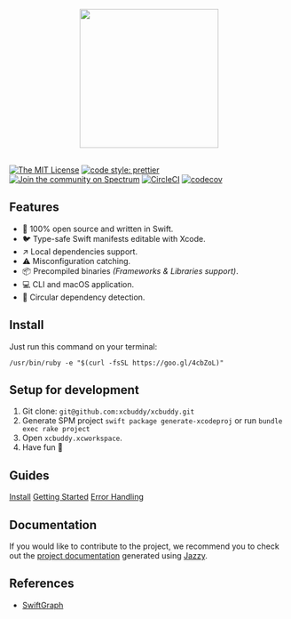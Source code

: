 <p align="center">
  <img src="https://github.com/xcbuddy/xcbuddy/raw/master/assets/logo.png" width="250" align="center"/>
  <br/><br/>
</p>

[![The MIT License](https://img.shields.io/badge/license-MIT-orange.svg?style=flat-square)](http://opensource.org/licenses/MIT)
[![code style: prettier](https://img.shields.io/badge/code_style-prettier-ff69b4.svg?style=flat-square)](https://github.com/prettier/prettier)
[![Join the community on Spectrum](https://withspectrum.github.io/badge/badge.svg)](https://spectrum.chat/xcbuddy)
[![CircleCI](https://circleci.com/gh/xcbuddy/xcbuddy.svg?style=svg)](https://circleci.com/gh/xcbuddy/xcbuddy)
[![codecov](https://codecov.io/gh/xcbuddy/xcbuddy/branch/master/graph/badge.svg)](https://codecov.io/gh/xcbuddy/xcbuddy)

## Features

* 🥘 100% open source and written in Swift.
* 🐦 Type-safe Swift manifests editable with Xcode.
* ↗️ Local dependencies support.
* ⚠️ Misconfiguration catching.
* 📦 Precompiled binaries _(Frameworks & Libraries support)_.
* 💻 CLI and macOS application.
* 🔄 Circular dependency detection.

## Install

Just run this command on your terminal:

```
/usr/bin/ruby -e "$(curl -fsSL https://goo.gl/4cbZoL)"
```

## Setup for development

1.  Git clone: `git@github.com:xcbuddy/xcbuddy.git`
2.  Generate SPM project `swift package generate-xcodeproj` or run `bundle exec rake project`
3.  Open `xcbuddy.xcworkspace`.
4.  Have fun 🤖

## Guides

[Install](https://xcbuddy.github.io/xcbuddy/install.html)
[Getting Started](https://xcbuddy.github.io/xcbuddy/getting--started.html)
[Error Handling](https://xcbuddy.github.io/xcbuddy/error--handling.html)

## Documentation

If you would like to contribute to the project, we recommend you to check out the [project documentation](https://xcbuddy.github.io/xcbuddy/) generated using [Jazzy](https://github.com/realm/jazzy).

## References

* [SwiftGraph](https://github.com/davecom/SwiftGraph)
